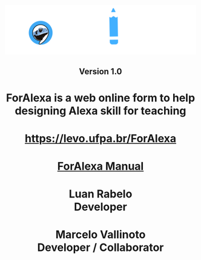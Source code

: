 
![](https://github.com/luanrabelo/ForAlexa/blob/main/img/ForAlexaLogo.png)
<h2 align="center">Version 1.0</h2>

<h1 align="center">ForAlexa is a web online form to help designing Alexa skill for teaching</h1>

<p align="center"><a href="https://levo.ufpa.br/ForAlexa"><h1 align="center">https://levo.ufpa.br/ForAlexa</h1></a></p>

<p align="center"><a href="https://github.com/luanrabelo/ForAlexa/blob/main/Manual/Manual_ForAlexa_English.pdf"><h1 align="center">ForAlexa Manual</h1></a></p>

<p align="center"><h1 align="center">Luan Rabelo<br>Developer</h1><h1 align="center">Marcelo Vallinoto<br>Developer / Collaborator</h1></p>
